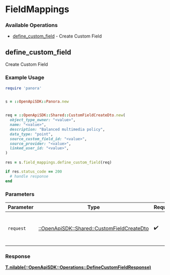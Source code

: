 # FieldMappings


### Available Operations

* [define_custom_field](#define_custom_field) - Create Custom Field

## define_custom_field

Create Custom Field

### Example Usage

```ruby
require 'panora'


s = ::OpenApiSDK::Panora.new


req = ::OpenApiSDK::Shared::CustomFieldCreateDto.new(
  object_type_owner: "<value>",
  name: "<value>",
  description: "Balanced multimedia policy",
  data_type: "point",
  source_custom_field_id: "<value>",
  source_provider: "<value>",
  linked_user_id: "<value>",
)
    
res = s.field_mappings.define_custom_field(req)

if res.status_code == 200
  # handle response
end

```

### Parameters

| Parameter                                                                                 | Type                                                                                      | Required                                                                                  | Description                                                                               |
| ----------------------------------------------------------------------------------------- | ----------------------------------------------------------------------------------------- | ----------------------------------------------------------------------------------------- | ----------------------------------------------------------------------------------------- |
| `request`                                                                                 | [::OpenApiSDK::Shared::CustomFieldCreateDto](../../models/shared/customfieldcreatedto.md) | :heavy_check_mark:                                                                        | The request object to use for the request.                                                |


### Response

**[T.nilable(::OpenApiSDK::Operations::DefineCustomFieldResponse)](../../models/operations/definecustomfieldresponse.md)**


